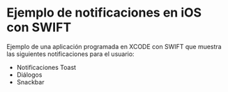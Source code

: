 <h1>Ejemplo de notificaciones en iOS con SWIFT</h1>

<p>Ejemplo de una aplicación programada en XCODE con SWIFT que muestra las siguientes notificaciones para el usuario: </p>
<ul>
  <li>Notificaciones Toast</li>
  <li>Diálogos</li>
  <li>Snackbar</li>
</ul>
